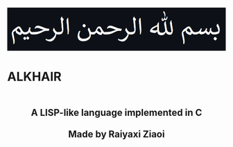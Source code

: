 <img src="https://raw.githubusercontent.com/Raiyaxi-Ziaoi/Resources/main/bismillah.png?token=GHSAT0AAAAAABXCMKG533RUMQ4V6F5TPBJWYYH3CRQ"></img>

# ALKHAIR

<div align="center"><h2><br/>
A LISP-like language implemented in C<br/><br/>
</a>Made by Raiyaxi Ziaoi<br/>
</h2></div>
<br/>
